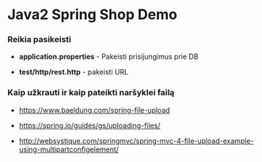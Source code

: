 # Java2 Spring Shop Demo

### Reikia pasikeisti

- **application.properties** - Pakeisti prisijungimus prie DB

- **test/http/rest.http** - pakeisti URL


### Kaip užkrauti ir kaip pateikti naršyklei failą

- https://www.baeldung.com/spring-file-upload

- https://spring.io/guides/gs/uploading-files/

- http://websystique.com/springmvc/spring-mvc-4-file-upload-example-using-multipartconfigelement/
